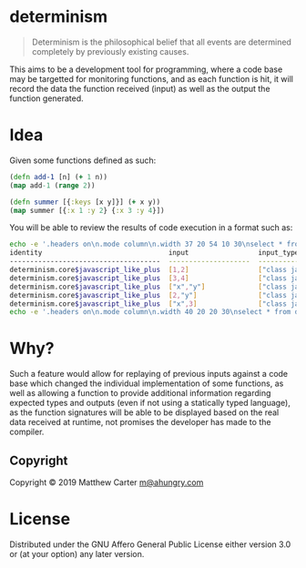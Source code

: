 # determinism

> Determinism is the philosophical belief that all events are determined
> completely by previously existing causes.

This aims to be a development tool for programming, where a code base
may be targetted for monitoring functions, and as each function is
hit, it will record the data the function received (input) as well as
the output the function generated.

# Idea

Given some functions defined as such:

```clojure
(defn add-1 [n] (+ 1 n))
(map add-1 (range 2))

(defn summer [{:keys [x y]}] (+ x y))
(map summer [{:x 1 :y 2} {:x 3 :y 4}])
```

You will be able to review the results of code execution in a format
such as:

```sh
echo -e '.headers on\n.mode column\n.width 37 20 54 10 30\nselect * from det limit 5 offset 6;' | sqlite3 determinism.db
identity                               input                 input_types                                             output      output_type                     date
-------------------------------------  --------------------  ------------------------------------------------------  ----------  ------------------------------  --------------------------
determinism.core$javascript_like_plus  [1,2]                 ["class java.lang.Long","class java.lang.Long"]         3           "class java.lang.Long"          2019-08-27T00:46:35.388919
determinism.core$javascript_like_plus  [3,4]                 ["class java.lang.Long","class java.lang.Long"]         7           "class java.lang.Long"          2019-08-27T00:46:35.408665
determinism.core$javascript_like_plus  ["x","y"]             ["class java.lang.String","class java.lang.String"]     "xy"        "class java.lang.String"        2019-08-27T00:46:35.425899
determinism.core$javascript_like_plus  [2,"y"]               ["class java.lang.Long","class java.lang.String"]       "2y"        "class java.lang.String"        2019-08-27T00:46:35.436628
determinism.core$javascript_like_plus  ["x",3]               ["class java.lang.String","class java.lang.Long"]       "x3"        "class java.lang.String"        2019-08-27T00:46:35.450455
echo -e '.headers on\n.mode column\n.width 40 20 20 30\nselect * from det;' | sqlite3 determinism.db
```

# Why?

Such a feature would allow for replaying of previous inputs against a
code base which changed the individual implementation of some
functions, as well as allowing a function to provide additional
information regarding expected types and outputs (even if not using a
statically typed language), as the function signatures will be able to
be displayed based on the real data received at runtime, not promises
the developer has made to the compiler.

## Copyright

Copyright © 2019 Matthew Carter <m@ahungry.com>

# License

Distributed under the GNU Affero General Public License either version 3.0 or (at
your option) any later version.
